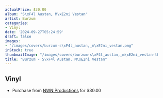 ```yaml
---
actualPrice: $30.00
album: "S\xF4l Austan, M\xE2ni Vestan"
artist: Burzum
categories:
- Vinyl
date: '2024-09-27T05:24:59'
draft: false
images:
- "/images/covers/burzum-s\xF4l_austan,_m\xE2ni_vestan.png"
inStock: true
thumbnailImage: "/images/covers/burzum-s\xF4l_austan,_m\xE2ni_vestan-thumb.png"
title: "Burzum - S\xF4l Austan, M\xE2ni Vestan"
---
```


## Vinyl
* Purchase from [NWN Productions](http://shop.nwnprod.com/index.php?route=product/product&path=75&product_id=56221&sort=pd.name&order=ASC) for $30.00
